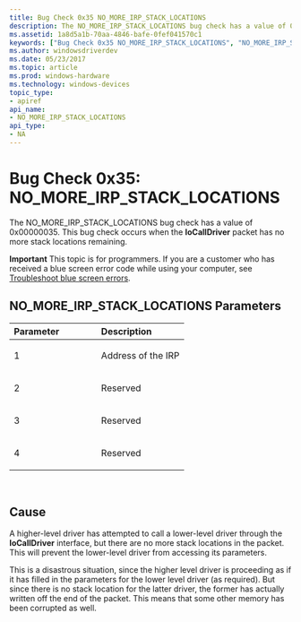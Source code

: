 ```yaml
---
title: Bug Check 0x35 NO_MORE_IRP_STACK_LOCATIONS
description: The NO_MORE_IRP_STACK_LOCATIONS bug check has a value of 0x00000035. This bug check occurs when the IoCallDriver packet has no more stack locations remaining.
ms.assetid: 1a8d5a1b-70aa-4846-bafe-0fef041570c1
keywords: ["Bug Check 0x35 NO_MORE_IRP_STACK_LOCATIONS", "NO_MORE_IRP_STACK_LOCATIONS"]
ms.author: windowsdriverdev
ms.date: 05/23/2017
ms.topic: article
ms.prod: windows-hardware
ms.technology: windows-devices
topic_type:
- apiref
api_name:
- NO_MORE_IRP_STACK_LOCATIONS
api_type:
- NA
---
```


# Bug Check 0x35: NO\_MORE\_IRP\_STACK\_LOCATIONS


The NO\_MORE\_IRP\_STACK\_LOCATIONS bug check has a value of 0x00000035. This bug check occurs when the **IoCallDriver** packet has no more stack locations remaining.

**Important** This topic is for programmers. If you are a customer who has received a blue screen error code while using your computer, see [Troubleshoot blue screen errors](http://windows.microsoft.com/windows-10/troubleshoot-blue-screen-errors).

## NO\_MORE\_IRP\_STACK\_LOCATIONS Parameters


<table>
<colgroup>
<col width="50%" />
<col width="50%" />
</colgroup>
<thead>
<tr class="header">
<th align="left">Parameter</th>
<th align="left">Description</th>
</tr>
</thead>
<tbody>
<tr class="odd">
<td align="left"><p>1</p></td>
<td align="left"><p>Address of the IRP</p></td>
</tr>
<tr class="even">
<td align="left"><p>2</p></td>
<td align="left"><p>Reserved</p></td>
</tr>
<tr class="odd">
<td align="left"><p>3</p></td>
<td align="left"><p>Reserved</p></td>
</tr>
<tr class="even">
<td align="left"><p>4</p></td>
<td align="left"><p>Reserved</p></td>
</tr>
</tbody>
</table>

 

Cause
-----

A higher-level driver has attempted to call a lower-level driver through the **IoCallDriver** interface, but there are no more stack locations in the packet. This will prevent the lower-level driver from accessing its parameters.

This is a disastrous situation, since the higher level driver is proceeding as if it has filled in the parameters for the lower level driver (as required). But since there is no stack location for the latter driver, the former has actually written off the end of the packet. This means that some other memory has been corrupted as well.

 

 





